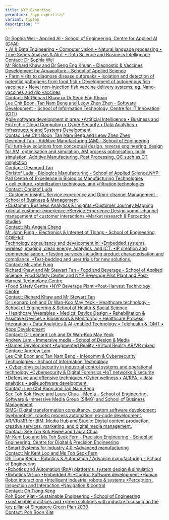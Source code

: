 ```yaml
---
title: NYP Expertise
permalink: /nyp-expertise/
variant: tiptap
description: ""
---
```

<p></p>
<div class="isomer-card-grid"><a rel="noopener noreferrer nofollow" href="Mailto: sophia_wei@nyp.edu.sg" class="isomer-card"><div class="isomer-card-body"><div class="isomer-card-title">Dr Sophia Wei - Applied AI - School of Engineering, Centre for Applied AI (C4AI)</div><div class="isomer-card-description">• AI &amp; Data Engineering • Computer vision • Natural language processing • Time Series Analysis &amp; AIoT • Data Science and Business Intelligence</div><div class="isomer-card-link">Contact: Dr Sophia Wei</div></div></a>
<a rel="noopener noreferrer nofollow" href="Mailto: Richard_Khaw@nyp.edu.sg; seng_eng_khuan@nyp.edu.sg" class="isomer-card">
<div class="isomer-card-body">
<div class="isomer-card-title">Mr Richard Khaw and Dr Seng Eng Khuan - Diagnostic &amp; Vaccines Development
for Aquaculture - School of Applied Science</div>
<div class="isomer-card-description">• Farm visits to diagnose disease outbreaks • Isolation and detection
of potential pathogens from food fish • Development of autogenous fish
vaccines • Novel non-injection fish vaccine delivery systems, eg. Nano-vaccines
and dip vaccines</div>
<div class="isomer-card-link">Contact: Mr Richard Khaw or Dr Seng Eng Khuan</div>
</div>
</a><a rel="noopener noreferrer nofollow" href="Mailto:lee_chit_boon@nyp.edu.sg; tan_nam_beng@nyp.edu.sg; leow_zhen_zhen@nyp.edu.sg" class="isomer-card"><div class="isomer-card-body"><div class="isomer-card-title">Lee Chit Boon, Tan Nam Beng and Leow Zhen Zhen - Software Development - School of Information Technology, Centre for IT Innovation (CITI)</div><div class="isomer-card-description">Agile software development in area: •Artificial Intelligence • Business and FinTech • Cloud Computing • Cyber Security • Data Analytics • Infrastructure and Systems Development</div><div class="isomer-card-link">Contac: Lee Chit Boon, Tan Nam Beng and Leow Zhen Zhen</div></div></a>
<a rel="noopener noreferrer nofollow" href="Mailto:desmond_tan@nyp.edu.sg" class="isomer-card">
<div class="isomer-card-body">
<div class="isomer-card-title">Desmond Tan - Additive Manufacturing (AM) - School of Engineering</div>
<div class="isomer-card-description">Full turn-key solutions from conceptual design, reverse engineering, design
for AM, optimisation and simulation, AM process optimisation, build simulation,
Additive Manufacturing, Post Processing, QC such as CT inspection</div>
<div class="isomer-card-link">Contact: Desmond Tan</div>
</div>
</a><a rel="noopener noreferrer nofollow" href="Mailto:christof_luda@nyp.edu.sg" class="isomer-card"><div class="isomer-card-body"><div class="isomer-card-title">Christof Luda - Biologics Manufacturing - School of Applied Science,NYP-Pall Centre of Excellence in Biologics Manufacturing Technologies</div><div class="isomer-card-description">• cell culture, •sterilization techniques, and •filtration technologies</div><div class="isomer-card-link">Contact: Christof Luda</div></div></a>
<a rel="noopener noreferrer nofollow" href="Mailto:angela_cheng@nyp.edu.sg" class="isomer-card">
<div class="isomer-card-body">
<div class="isomer-card-title">- Customer insight, Service experience and Omni-channel Management - School
of Business &amp; Management</div>
<div class="isomer-card-description">•Customer/ Business Analytics &amp; Insights •Customer Journey Mapping
•digital customer experience •Service Experience Design •omni-channel management
of customer interactions •Market research &amp; Perception Studies</div>
<div class="isomer-card-link">Contact: Ms Angela Cheng</div>
</div>
</a><a rel="noopener noreferrer nofollow" href="Mailto:John_FUNG@nyp.edu.sg" class="isomer-card"><div class="isomer-card-body"><div class="isomer-card-title">Mr John Fung - Electronics &amp; Internet of Things - School of Engineering, COIE-IoT</div><div class="isomer-card-description">Technology consultancy and development in: •Embedded systems, wireless, imaging, clean energy, analytics, and ICT. •IP creation and commercialisation. •Testing services including product characterisation and compliance. •Test-bedding and user trials for new solutions.</div><div class="isomer-card-link">Contact: Mr John Fung</div></div></a>
<a rel="noopener noreferrer nofollow" href="Mailto:Richard_Khaw@nyp.edu.sg; Stewart_Tan@nyp.edu.sg" class="isomer-card">
<div class="isomer-card-body">
<div class="isomer-card-title">Richard Khaw and Mr Stewart Tan - Food and Beverage - School of Applied
Science, Food Safety Center and NYP Beverage Pilot Plant and Post-Harvest
Technology Centre</div>
<div class="isomer-card-description">•Food Safety Centre •NYP Beverage Plant •Post-Harvest Technology Centre</div>
<div class="isomer-card-link">Contact: Richard Khaw and Mr Stewart Tan</div>
</div>
</a><a rel="noopener noreferrer nofollow" href="Mailto:leonard_loh@nyp.edu.sg; WAN_Koo_May_Yeok@nyp.edu.sg" class="isomer-card"><div class="isomer-card-body"><div class="isomer-card-title">Dr Leonard Loh and Dr Wan-Koo May Yeok - Healthcare technology - School of Engineering &amp; School of Health &amp; Social Science</div><div class="isomer-card-description">• Healthcare Wearables • Medical Device Design • Rehabilitation &amp; Assistive Devices • Biosensors &amp; Monitoring • Healthcare Process Integration • Data Analytics &amp; AI-enabled Technology • Telehealth &amp; IOMT • Apps Development</div><div class="isomer-card-link">Contact: Dr Leonard Loh and Dr Wan-Koo May Yeok</div></div></a>
<a rel="noopener noreferrer nofollow" href="Mailto:andrew_lam@nyp.edu.sg" class="isomer-card">
<div class="isomer-card-body">
<div class="isomer-card-title">Andrew Lam - Immersive media - School of Design &amp; Media</div>
<div class="isomer-card-description">•Games Development •Augmented Reality •Virtual Reality AR/VR mixed</div>
<div class="isomer-card-link">Contact: Andrew Lam</div>
</div>
</a><a rel="noopener noreferrer nofollow" href="Mailto:lee_chit_boon@nyp.edu.sg; tan_nam_beng@nyp.edu.sg" class="isomer-card"><div class="isomer-card-body"><div class="isomer-card-title">Lee Chit Boon and Tan Nam Beng - Infocomm &amp; Cybersecurity Technologies - School of Information Technology</div><div class="isomer-card-description">• Cyber-physical security in industrial control systems and operational technology •Cybersecurity &amp; Digital Forensics •IoT networks &amp; security •Defensive and offensive techniques •Cyber wellness • AI/RPA, • data analytics • agile software development.</div><div class="isomer-card-link">Contact: Lee Chit Boon and Tan Nam Beng</div></div></a>
<a rel="noopener noreferrer nofollow" href="Mailto:See_toh_kok_hwee@nyp.edu.sg; laura_chua@nyp.edu.sg" class="isomer-card">
<div class="isomer-card-body">
<div class="isomer-card-title">See Toh Kok Hwee and Laura Chua - Media - School of Engineering, Software
&amp; Immersive Media Group (SIMG) and School of Business Management</div>
<div class="isomer-card-description">SIMG: Digital transformation consultancy, custom software development
(web/mobile), robotic process automation, no-code development, AR/VR/MR
for BIM. Media Hub and Studio: Digital content production, creative services,
marketing, and digital media management.</div>
<div class="isomer-card-link">Contact: See Toh Kok Hwee and Laura Chua</div>
</div>
</a><a rel="noopener noreferrer nofollow" href="Mailto:kent_loo@nyp.edu.sg; toh_seok_fern@nyp.edu.sg" class="isomer-card"><div class="isomer-card-body"><div class="isomer-card-title">Mr Kent Loo and Ms Toh Seok Fern - Precision Engineering - School of Engineering, Centre for Digital &amp; Precision Engineering</div><div class="isomer-card-description">•Smart Systems for Industry 4.0 •Advanced manufacturing</div><div class="isomer-card-link">Contact: Mr Kent Loo and Ms Toh Seok Fern</div></div></a>
<a rel="noopener noreferrer nofollow" href="Mailto:oh_tiong_keng@nyp.edu.sg" class="isomer-card">
<div class="isomer-card-body">
<div class="isomer-card-title">Oh Tiong Keng - Robotics &amp; Automation / Advance manufacturing - School
of Engineering</div>
<div class="isomer-card-description">•Robotics and Automation (RnA) platforms, system design &amp; simulation
•Robotics Vision •Embedded AI •Control Software development •Human Robot
interactions •Intelligent industrial robots &amp; systems •Perception ,
Inspection and Interaction •Navigation &amp; control</div>
<div class="isomer-card-link">Contact: Oh Tiong Keng</div>
</div>
</a><a rel="noopener noreferrer nofollow" href="Mailto:poh_boon_kiat@nyp.edu.sg" class="isomer-card"><div class="isomer-card-body"><div class="isomer-card-title">Poh Boon Kiat - Sustainable Engineering - School of Engineering</div><div class="isomer-card-description">•sustainable practices and •green solutions with industry focusing on the key pillar of Singapore Green Plan 2030</div><div class="isomer-card-link">Contact: Poh Boon Kiat</div></div></a>
</div>
<p></p>